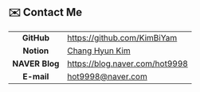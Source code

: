 ## ✉️ Contact Me

|                |                                                                                                         |
| :------------: | ------------------------------------------------------------------------------------------------------- |
|   **GitHub**   | <https://github.com/KimBiYam>                                                                           |
|   **Notion**   | [Chang Hyun Kim](https://kimbiyam.notion.site/kimbiyam/Chang-Hyun-Kim-403adccc944746adb66a8df8742fd41d) |
| **NAVER Blog** | <https://blog.naver.com/hot9998>                                                                        |
|   **E-mail**   | hot9998@naver.com                                                                                       |
